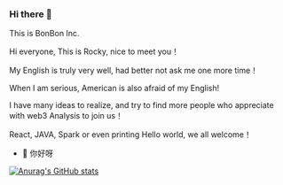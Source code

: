 ### Hi there 👋

This is BonBon Inc.

Hi everyone, This is Rocky, nice to meet you！

My English is truly very well, had better not ask me one more time！

When I am serious, American is also afraid of my English!

I have many ideas to realize, and try to find more people who appreciate with web3 Analysis to join us！

React, JAVA, Spark or even printing Hello world, we all welcome！


- 🔭 你好呀

[![Anurag's GitHub stats](https://github-readme-stats.vercel.app/api?username=jiazhiyuans)](https://github.com/jiazhiyuans/github-readme-stats)
